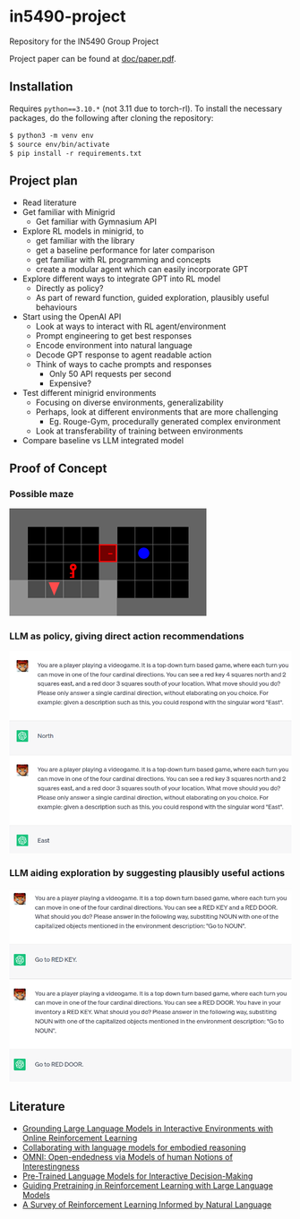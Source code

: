# in5490-project

Repository for the IN5490 Group Project

Project paper can be found at [doc/paper.pdf](doc/paper.pdf).

## Installation

Requires ```python==3.10.*``` (not 3.11 due to torch-rl). To install the necessary packages, do the following after cloning the repository:

```
$ python3 -m venv env
$ source env/bin/activate
$ pip install -r requirements.txt
```

## Project plan

* Read literature
* Get familiar with Minigrid
    * Get familiar with Gymnasium API
* Explore RL models in minigrid, to
    * get familiar with the library
    * get a baseline performance for later comparison
    * get familiar with RL programming and concepts
    * create a modular agent which can easily incorporate GPT
* Explore different ways to integrate GPT into RL model
    * Directly as policy?
    * As part of reward function, guided exploration, plausibly useful behaviours
* Start using the OpenAI API
    * Look at ways to interact with RL agent/environment
    * Prompt engineering to get best responses
    * Encode environment into natural language
    * Decode GPT response to agent readable action
    * Think of ways to cache prompts and responses
        * Only 50 API requests per second
        * Expensive?
* Test different minigrid environments
    * Focusing on diverse environments, generalizability
    * Perhaps, look at different environments that are more challenging
        * Eg. Rouge-Gym, procedurally generated complex environment
    * Look at transferability of training between environments
* Compare baseline vs LLM integrated model


## Proof of Concept

### Possible maze

![Maze](media/maze.gif)

### LLM as policy, giving direct action recommendations

![Direct](media/direct.png)

### LLM aiding exploration by suggesting plausibly useful actions

![Exploration](media/explore.png)


## Literature

* [Grounding Large Language Models in Interactive Environments with Online Reinforcement Learning](https://arxiv.org/abs/2302.02662)
* [Collaborating with language models for embodied reasoning](https://arxiv.org/abs/2302.00763)
* [OMNI: Open-endedness via Models of human Notions of Interestingness](https://arxiv.org/abs/2306.01711)
* [Pre-Trained Language Models for Interactive Decision-Making](https://proceedings.neurips.cc/paper_files/paper/2022/hash/ca3b1f24fc0238edf5ed1ad226b9d655-Abstract-Conference.html)
* [Guiding Pretraining in Reinforcement Learning with Large Language Models](https://arxiv.org/abs/2302.06692)
* [A Survey of Reinforcement Learning Informed by Natural Language](https://arxiv.org/abs/1906.03926)



